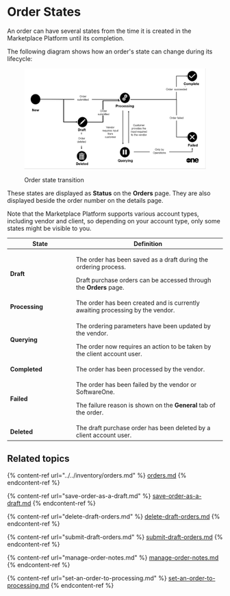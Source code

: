 # Order States

An order can have several states from the time it is created in the Marketplace Platform until its completion.&#x20;

The following diagram shows how an order's state can change during its lifecycle:

<figure><img src="../../../.gitbook/assets/Order.png" alt=""><figcaption><p>Order state transition</p></figcaption></figure>

These states are displayed as **Status** on the **Orders** page. They are also displayed beside the order number on the details page.&#x20;

Note that the Marketplace Platform supports various account types, including vendor and client, so depending on your account type, only some states might be visible to you.

<table><thead><tr><th width="140">State</th><th>Definition</th></tr></thead><tbody><tr><td><strong>Draft</strong></td><td><p>The order has been saved as a draft during the ordering process. </p><p></p><p>Draft purchase orders can be accessed through the <strong>Orders</strong> page.</p></td></tr><tr><td><strong>Processing</strong></td><td>The order has been created and is currently awaiting processing by the vendor.</td></tr><tr><td><strong>Querying</strong></td><td><p>The ordering parameters have been updated by the vendor. </p><p></p><p>The order now requires an action to be taken by the client account user.</p></td></tr><tr><td><strong>Completed</strong></td><td>The order has been processed by the vendor.</td></tr><tr><td><strong>Failed</strong></td><td><p>The order has been failed by the vendor or SoftwareOne. </p><p></p><p>The failure reason is shown on the <strong>General</strong> tab of the order.</p></td></tr><tr><td><strong>Deleted</strong></td><td>The draft purchase order has been deleted by a client account user.</td></tr></tbody></table>

## Related topics

{% content-ref url="../../inventory/orders.md" %}
[orders.md](../../inventory/orders.md)
{% endcontent-ref %}

{% content-ref url="save-order-as-a-draft.md" %}
[save-order-as-a-draft.md](save-order-as-a-draft.md)
{% endcontent-ref %}

{% content-ref url="delete-draft-orders.md" %}
[delete-draft-orders.md](delete-draft-orders.md)
{% endcontent-ref %}

{% content-ref url="submit-draft-orders.md" %}
[submit-draft-orders.md](submit-draft-orders.md)
{% endcontent-ref %}

{% content-ref url="manage-order-notes.md" %}
[manage-order-notes.md](manage-order-notes.md)
{% endcontent-ref %}

{% content-ref url="set-an-order-to-processing.md" %}
[set-an-order-to-processing.md](set-an-order-to-processing.md)
{% endcontent-ref %}
